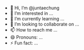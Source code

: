 - 👋 Hi, I’m @juntaechung
- 👀 I’m interested in ...
- 🌱 I’m currently learning ...
- 💞️ I’m looking to collaborate on ...
- 📫 How to reach me ...
- 😄 Pronouns: ...
- ⚡ Fun fact: ...

<!---
juntaechung/juntaechung is a ✨ special ✨ repository because its `README.md` (this file) appears on your GitHub profile.
You can click the Preview link to take a look at your changes.
--->
